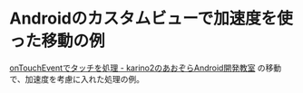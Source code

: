 # Androidのカスタムビューで加速度を使った移動の例

[onTouchEventでタッチを処理 - karino2のあおぞらAndroid開発教室](https://karino2.github.io/kotlin-lesson/ontouchevent.html) の移動で、加速度を考慮に入れた処理の例。
